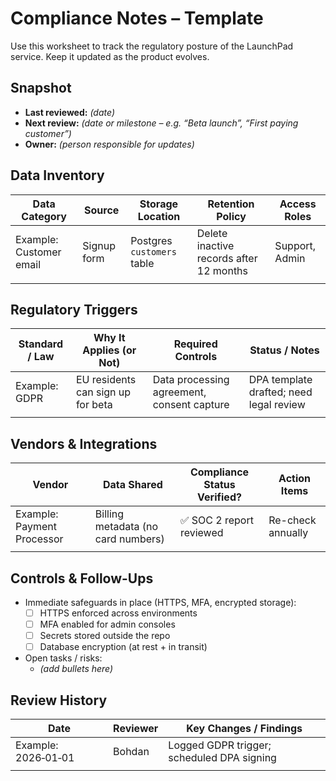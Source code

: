 # Compliance Notes – Template

Use this worksheet to track the regulatory posture of the LaunchPad service. Keep it updated as the product evolves.

## Snapshot

- **Last reviewed:** _(date)_
- **Next review:** _(date or milestone – e.g. “Beta launch”, “First paying customer”)_
- **Owner:** _(person responsible for updates)_

## Data Inventory

| Data Category | Source | Storage Location | Retention Policy | Access Roles |
| --- | --- | --- | --- | --- |
| Example: Customer email | Signup form | Postgres `customers` table | Delete inactive records after 12 months | Support, Admin |
|  |  |  |  |  |

## Regulatory Triggers

| Standard / Law | Why It Applies (or Not) | Required Controls | Status / Notes |
| --- | --- | --- | --- |
| Example: GDPR | EU residents can sign up for beta | Data processing agreement, consent capture | DPA template drafted; need legal review |
|  |  |  |  |

## Vendors & Integrations

| Vendor | Data Shared | Compliance Status Verified? | Action Items |
| --- | --- | --- | --- |
| Example: Payment Processor | Billing metadata (no card numbers) | ✅ SOC 2 report reviewed | Re-check annually |
|  |  |  |  |

## Controls & Follow-Ups

- Immediate safeguards in place (HTTPS, MFA, encrypted storage):
  - [ ] HTTPS enforced across environments
  - [ ] MFA enabled for admin consoles
  - [ ] Secrets stored outside the repo
  - [ ] Database encryption (at rest + in transit)
- Open tasks / risks:
  - _(add bullets here)_

## Review History

| Date | Reviewer | Key Changes / Findings |
| --- | --- | --- |
| Example: 2026‑01‑01 | Bohdan | Logged GDPR trigger; scheduled DPA signing |
|  |  |  |
